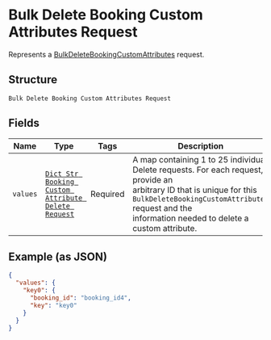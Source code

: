 
# Bulk Delete Booking Custom Attributes Request

Represents a [BulkDeleteBookingCustomAttributes](../../doc/api/booking-custom-attributes.md#bulk-delete-booking-custom-attributes) request.

## Structure

`Bulk Delete Booking Custom Attributes Request`

## Fields

| Name | Type | Tags | Description |
|  --- | --- | --- | --- |
| `values` | [`Dict Str Booking Custom Attribute Delete Request`](../../doc/models/booking-custom-attribute-delete-request.md) | Required | A map containing 1 to 25 individual Delete requests. For each request, provide an<br>arbitrary ID that is unique for this `BulkDeleteBookingCustomAttributes` request and the<br>information needed to delete a custom attribute. |

## Example (as JSON)

```json
{
  "values": {
    "key0": {
      "booking_id": "booking_id4",
      "key": "key0"
    }
  }
}
```

